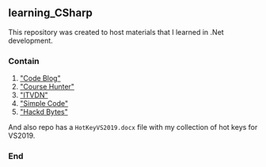 ## learning_CSharp ##
This repository was created to host materials that I learned in .Net development.
### Contain ###
1. ["Code Blog"](https://www.youtube.com/user/admshwan)
3. ["Course Hunter"](https://coursehunter.net/course/programmirovanie-na-c-ot-novichka-do-specialista)
4. ["ITVDN"](https://www.youtube.com/user/CBSystematicsTV)
5. ["Simple Code"](https://www.youtube.com/channel/UCtLKO1Cb2GVNrbU7Fi0pM0w)
6. ["Hackd Bytes"](https://www.youtube.com/channel/UCrNcmuy-uMaVBzLDesfzXDg)

And also repo has a `HotKeyVS2019.docx` file with my collection of hot keys for VS2019.

### End ###

